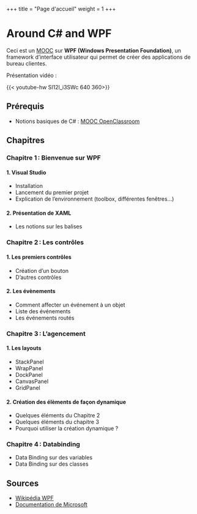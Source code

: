 +++
title = "Page d'accueil"
weight = 1
+++

# Around C# and WPF

Ceci est un [MOOC](https://fr.wikipedia.org/wiki/Massive_Open_Online_Course) sur **WPF (Windows Presentation Foundation)**, un framework d’interface utilisateur qui permet de créer des applications de bureau clientes.

Présentation vidéo :

{{< youtube-hw SI12l_i3SWc 640 360>}}

## Prérequis

- Notions basiques de C# : [MOOC OpenClassroom](https://openclassrooms.com/fr/courses/1526901-apprenez-a-developper-en-c)

## Chapitres

### Chapitre 1 : Bienvenue sur WPF

#### 1. Visual Studio

- Installation
- Lancement du premier projet
- Explication de l’environnement (toolbox, différentes fenêtres…)

#### 2. Présentation de XAML

- Les notions sur les balises 

### Chapitre 2 : Les contrôles

#### 1. Les premiers contrôles

- Création d’un bouton
- D’autres contrôles

#### 2. Les évènements

- Comment affecter un événement à un objet
- Liste des événements
- Les événements routés
  
### Chapitre 3 : L’agencement

#### 1. Les layouts

- StackPanel
- WrapPanel
- DockPanel
- CanvasPanel
- GridPanel

#### 2. Création des élèments de façon dynamique

- Quelques éléments du Chapitre 2
- Quelques éléments du chapitre 3
- Pourquoi utiliser la création dynamique ?

### Chapitre 4 : Databinding

- Data Binding sur des variables
- Data Binding sur des classes

## Sources

- [Wikipédia WPF](https://fr.wikipedia.org/wiki/Windows_Presentation_Foundation)
- [Documentation de Microsoft](https://docs.microsoft.com/fr-fr/dotnet/framework/wpf/getting-started/)
